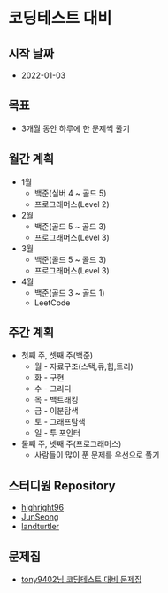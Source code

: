 # 코딩테스트 대비

## 시작 날짜
* 2022-01-03

## 목표
* 3개월 동안 하루에 한 문제씩 풀기

## 월간 계획
* 1월 
  * 백준(실버 4 ~ 골드 5)
  * 프로그래머스(Level 2)
* 2월
  * 백준(골드 5 ~ 골드 3) 
  * 프로그래머스(Level 3)
* 3월
  * 백준(골드 5 ~ 골드 3)
  * 프로그래머스(Level 3)
* 4월
  * 백준(골드 3 ~ 골드 1)
  * LeetCode 

## 주간 계획
* 첫째 주, 셋째 주(백준)
  * 월 - 자료구조(스택,큐,힙,트리)
  * 화 - 구현
  * 수 - 그리디
  * 목 - 백트래킹
  * 금 - 이분탐색
  * 토 - 그래프탐색
  * 일 - 투 포인터
* 둘째 주, 넷째 주(프로그래머스)
  * 사람들이 많이 푼 문제를 우선으로 풀기

## 스터디원 Repository
* [highright96](https://github.com/highright96/algorithm)
* [JunSeong](https://github.com/kjs3829/Algorithm_study)
* [landturtler](https://github.com/landturtler/2020_Algorithm)

## 문제집
* [tony9402님 코딩테스트 대비 문제집](https://github.com/tony9402/baekjoon)

